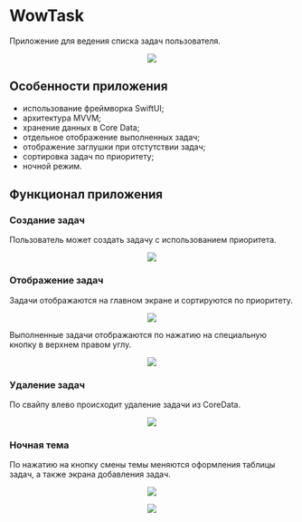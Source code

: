 # WowTask
Приложение для ведения списка задач пользователя.
<p align="center"> 
<img src="./Screens/screen1.png">
</p>

## Особенности приложения
 - использование фреймворка SwiftUI;
 - архитектура MVVM;
 - хранение данных в Core Data;
 - отдельное отображение выполненных задач;
 - отображение заглушки при отстутствии задач;
 - сортировка задач по приоритету;
 - ночной режим.
## Функционал приложения
### Создание задач
Пользователь может создать задачу с использованием приоритета.
<p align="center"> 
<img src="./Screens/screen2.png">
</p>

### Отображение задач
Задачи отображаются на главном экране и сортируются по приоритету.
<p align="center"> 
<img src="./Screens/screen3.png" hspace="50">
</p>
Выполненные задачи отображаются по нажатию на специальную кнопку в верхнем правом углу.
<p align="center"> 
<img src="./Screens/screen4.png">
</p>

### Удаление задач
По свайпу влево происходит удаление задачи из CoreData.
<p align="center"> 
<img src="./Screens/screen5.png">
</p>

### Ночная тема
По нажатию на кнопку смены темы меняются оформления таблицы задач, а также экрана добавления задач.
<p align="center"> 
<img src="./Screens/screen6.png" hspace="50">
</p>
<p align="center"> 
<img src="./Screens/screen7.png">
</p>

